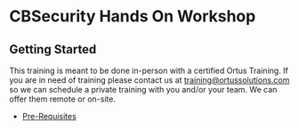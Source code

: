 # CBSecurity Hands On Workshop

## Getting Started

This training is meant to be done in-person with a certified Ortus Training.  If you are in need
of training please contact us at <a href="mailto:training@ortussolutions.com">training@ortussolutions.com</a> so we can schedule a private training
with you and/or your team.  We can offer them remote or on-site.

- [Pre-Requisites](PREREQUISITES.md)
